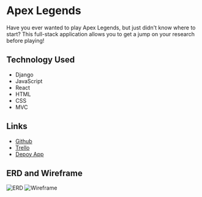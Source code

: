 # Apex Legends

Have you ever wanted to play Apex Legends, but just didn't know where to start? This full-stack application allows you to get a jump on your research before playing!

## Technology Used

- Django
- JavaScript
- React
- HTML
- CSS
- MVC

## Links

- [Github](https://github.com/armoneyj210/apex-predator)
- [Trello](https://trello.com/b/TrIHRxsa/apex-legends)
- [Depoy App](#)

## ERD and Wireframe

![ERD](https://i.imgur.com/4vzhZCA.jpg)
![Wireframe](https://wireframe.cc/DmGGmz)

